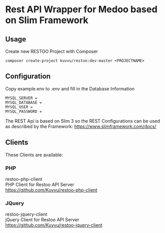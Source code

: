 # Rest API Wrapper for Medoo based on Slim Framework

## Usage

Create new RESTOO Project with Composer

```
composer create-project kuvvu/restoo:dev-master <PROJECTNAME>
```

## Configuration

Copy example.env to .env and fill in the Database Information

```
MYSQL_SERVER =
MYSQL_DATABASE =
MYSQL_USER =
MYSQL_PASSWORD =
```

The REST Api is based on Slim 3 so the REST Configurations can be used as described
by the Framework: https://www.slimframework.com/docs/

## Clients

These Clients are available:

### PHP
restoo-php-client  
PHP Client for Restoo API Server  
https://github.com/Kuvvu/restoo-php-client  

### JQuery

restoo-jquery-client  
jQuery Client for Restoo API Server  
https://github.com/Kuvvu/restoo-jquery-client  
